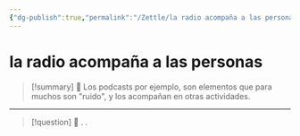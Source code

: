 ```yaml
---
{"dg-publish":true,"permalink":"/Zettle/la radio acompaña a las personas/","title":"la radio acompaña a las personas","tags":["ZeType/Idea"],"created":"2023-10-02T14:34:47.332-05:00","updated":"2023-10-02T14:35:19.402-05:00"}
---
```



#  la radio acompaña a las personas

> [!summary] 🧠
> Los podcasts por ejemplo, son elementos que para muchos son "ruido", y los acompañan en otras actividades.

- - - 
> [!question] 🔗
> .
> .


